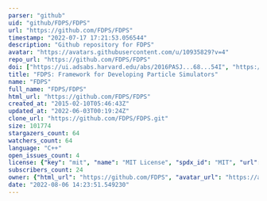 ```yaml
---
parser: "github"
uid: "github/FDPS/FDPS"
url: "https://github.com/FDPS/FDPS"
timestamp: "2022-07-17 17:21:53.056544"
description: "Github repository for FDPS"
avatar: "https://avatars.githubusercontent.com/u/10935829?v=4"
repo_url: "https://github.com/FDPS/FDPS"
doi: ["https://ui.adsabs.harvard.edu/abs/2016PASJ...68...54I", "https://ui.adsabs.harvard.edu/abs/2016ascl.soft04011I/abstract"]
title: "FDPS: Framework for Developing Particle Simulators"
name: "FDPS"
full_name: "FDPS/FDPS"
html_url: "https://github.com/FDPS/FDPS"
created_at: "2015-02-10T05:46:43Z"
updated_at: "2022-06-03T00:19:24Z"
clone_url: "https://github.com/FDPS/FDPS.git"
size: 101774
stargazers_count: 64
watchers_count: 64
language: "C++"
open_issues_count: 4
license: {"key": "mit", "name": "MIT License", "spdx_id": "MIT", "url": "https://api.github.com/licenses/mit", "node_id": "MDc6TGljZW5zZTEz"}
subscribers_count: 24
owner: {"html_url": "https://github.com/FDPS", "avatar_url": "https://avatars.githubusercontent.com/u/10935829?v=4", "login": "FDPS", "type": "Organization"}
date: "2022-08-06 14:23:51.549230"
---
```

